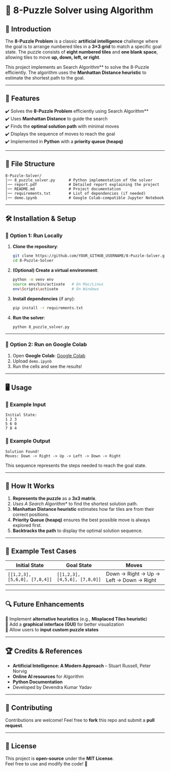# 🧩 8-Puzzle Solver using Algorithm

## 📌 Introduction
The **8-Puzzle Problem** is a classic **artificial intelligence** challenge where the goal is to arrange numbered tiles in a **3×3 grid** to match a specific goal state. The puzzle consists of **eight numbered tiles** and **one blank space**, allowing tiles to move **up, down, left, or right**.

This project implements an Search Algorithm** to solve the 8-Puzzle efficiently. The algorithm uses the **Manhattan Distance heuristic** to estimate the shortest path to the goal.

---

## 🚀 Features
✔️ Solves the **8-Puzzle Problem** efficiently using Search Algorithm**  
✔️ Uses **Manhattan Distance** to guide the search  
✔️ Finds the **optimal solution path** with minimal moves  
✔️ Displays the sequence of moves to reach the goal  
✔️ Implemented in **Python** with a **priority queue (heapq)**  

---

## 📂 File Structure
```
8-Puzzle-Solver/
│── 8_puzzle_solver.py      # Python implementation of the solver
│── report.pdf              # Detailed report explaining the project
│── README.md               # Project documentation
│── requirements.txt        # List of dependencies (if needed)
│── demo.ipynb              # Google Colab-compatible Jupyter Notebook
```

---

## 🛠️ Installation & Setup
### **🔹 Option 1: Run Locally**
1. **Clone the repository**:
   ```bash
   git clone https://github.com/YOUR_GITHUB_USERNAME/8-Puzzle-Solver.git
   cd 8-Puzzle-Solver
   ```
2. **(Optional) Create a virtual environment**:
   ```bash
   python -m venv env
   source env/bin/activate   # On Mac/Linux
   env\Scripts\activate      # On Windows
   ```
3. **Install dependencies** (if any):
   ```bash
   pip install -r requirements.txt
   ```
4. **Run the solver**:
   ```bash
   python 8_puzzle_solver.py
   ```

---

### **🔹 Option 2: Run on Google Colab**
1. Open **Google Colab**: [Google Colab](https://colab.research.google.com/)
2. Upload `demo.ipynb`
3. Run the cells and see the results!

---

## 🖥️ Usage
### **🔹 Example Input**
```
Initial State:
1 2 3
5 6 0
7 8 4
```

### **🔹 Example Output**
```
Solution Found!
Moves: Down -> Right -> Up -> Left -> Down -> Right
```
This sequence represents the steps needed to reach the goal state.

---

## 🧠 How It Works
1. **Represents the puzzle** as a **3x3 matrix**.
2. **Uses A* Search Algorithm** to find the shortest solution path.
3. **Manhattan Distance heuristic** estimates how far tiles are from their correct positions.
4. **Priority Queue (heapq)** ensures the best possible move is always explored first.
5. **Backtracks the path** to display the optimal solution sequence.

---

## 📌 Example Test Cases
| Initial State | Goal State | Moves |
|--------------|-----------|-------|
| `[[1,2,3], [5,6,0], [7,8,4]]` | `[[1,2,3], [4,5,6], [7,8,0]]` | Down → Right → Up → Left → Down → Right |

---

## 🔍 Future Enhancements
🔹 Implement **alternative heuristics** (e.g., **Misplaced Tiles heuristic**)  
🔹 Add a **graphical interface (GUI)** for better visualization  
🔹 Allow users to **input custom puzzle states**  

---

## 🏆 Credits & References
- **Artificial Intelligence: A Modern Approach** – Stuart Russell, Peter Norvig  
- **Online AI resources** for  Algorithm  
- **Python Documentation**  
- Developed by Devendra Kumar Yadav

---

## 🤝 Contributing
Contributions are welcome! Feel free to **fork** this repo and submit a **pull request**.

---

## 📜 License
This project is **open-source** under the **MIT License**.  
Feel free to use and modify the code! 🎯

